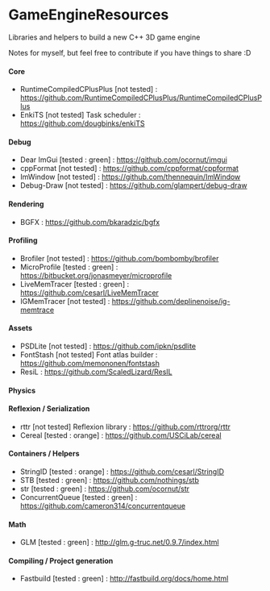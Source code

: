 # GameEngineResources

Libraries and helpers to build a new C++ 3D game engine

Notes for myself, but feel free to contribute if you have things to share :D

#### Core

- RuntimeCompiledCPlusPlus [not tested] : https://github.com/RuntimeCompiledCPlusPlus/RuntimeCompiledCPlusPlus
- EnkiTS [not tested] Task scheduler : https://github.com/dougbinks/enkiTS

#### Debug

- Dear ImGui [tested : green] : https://github.com/ocornut/imgui
- cppFormat [not tested] : https://github.com/cppformat/cppformat
- ImWindow [not tested] : https://github.com/thennequin/ImWindow
- Debug-Draw [not tested] : https://github.com/glampert/debug-draw

#### Rendering

- BGFX : https://github.com/bkaradzic/bgfx

#### Profiling

- Brofiler [not tested] : https://github.com/bombomby/brofiler
- MicroProfile [tested : green] : https://bitbucket.org/jonasmeyer/microprofile
- LiveMemTracer [tested : green] : https://github.com/cesarl/LiveMemTracer
- IGMemTracer [not tested] : https://github.com/deplinenoise/ig-memtrace

#### Assets

- PSDLite [not tested] : https://github.com/ipkn/psdlite
- FontStash [not tested] Font atlas builder : https://github.com/memononen/fontstash
- ResiL : https://github.com/ScaledLizard/ResIL

#### Physics

#### Reflexion / Serialization

- rttr [not tested] Reflexion library : https://github.com/rttrorg/rttr
- Cereal [tested : orange] : https://github.com/USCiLab/cereal

#### Containers / Helpers

- StringID [tested : orange] : https://github.com/cesarl/StringID
- STB [tested : green] : https://github.com/nothings/stb
- str [tested : green] : https://github.com/ocornut/str
- ConcurrentQueue [tested : green] : https://github.com/cameron314/concurrentqueue

#### Math

- GLM [tested : green] : http://glm.g-truc.net/0.9.7/index.html

#### Compiling / Project generation

- Fastbuild [tested : green] : http://fastbuild.org/docs/home.html

